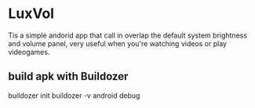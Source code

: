 # LuxVol
Tis a simple andorid app that call in overlap the default system brightness and volume panel, very useful when you're watching videos or play videogames.

## build apk with Buildozer
buildozer init
buildozer -v android debug
